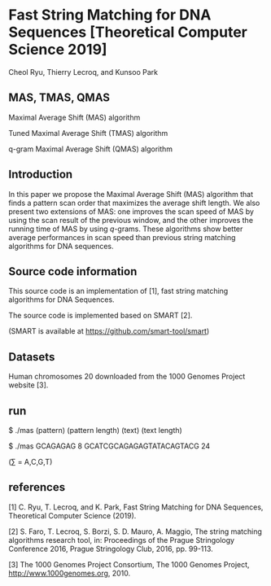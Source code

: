 # Fast String Matching for DNA Sequences  [Theoretical Computer Science 2019]
Cheol Ryu, Thierry Lecroq, and Kunsoo Park

## MAS, TMAS, QMAS
Maximal Average Shift (MAS) algorithm

Tuned Maximal Average Shift (TMAS) algorithm

q-gram Maximal Average Shift (QMAS) algorithm

## Introduction
In this paper we propose the Maximal Average Shift (MAS) algorithm that finds a pattern scan order that maximizes the average shift length. We also present two extensions of MAS: one improves the scan speed of MAS by using the scan result of the previous window, and the other improves the running time of MAS by using $q$-grams. These algorithms show better average performances in scan speed than previous string matching algorithms for DNA sequences.

## Source code information
This source code is an implementation of \[1\], fast string matching algorithms for DNA Sequences.

The source code is implemented based on SMART \[2\]. 

(SMART is available at https://github.com/smart-tool/smart)

## Datasets
Human chromosomes 20 downloaded from the 1000 Genomes Project website \[3\].

## run

$ ./mas (pattern) (pattern length) (text) (text length)

$ ./mas GCAGAGAG 8 GCATCGCAGAGAGTATACAGTACG 24

(∑ = A,C,G,T)

## references
[1] C. Ryu, T. Lecroq, and K. Park, Fast String Matching for DNA Sequences, Theoretical Computer Science (2019).

[2] S. Faro, T. Lecroq, S. Borzi, S. D. Mauro, A. Maggio, The string matching algorithms research tool, in: Proceedings of the Prague Stringology Conference
2016, Prague Stringology Club, 2016, pp. 99-113.

[3] The 1000 Genomes Project Consortium, The 1000 Genomes Project, http://www.1000genomes.org, 2010.


